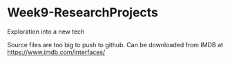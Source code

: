 # Week9-ResearchProjects
 Exploration into a new tech

Source files are too big to push to github.   Can be downloaded from IMDB at https://www.imdb.com/interfaces/
